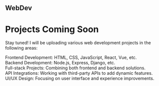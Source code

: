 ## WebDev  

# Projects Coming Soon
Stay tuned! I will be uploading various web development projects in the following areas:  

Frontend Development: HTML, CSS, JavaScript, React, Vue, etc.  
Backend Development: Node.js, Express, Django, etc.  
Full-stack Projects: Combining both frontend and backend solutions.  
API Integrations: Working with third-party APIs to add dynamic features.  
UI/UX Design: Focusing on user interface and experience improvements.  

